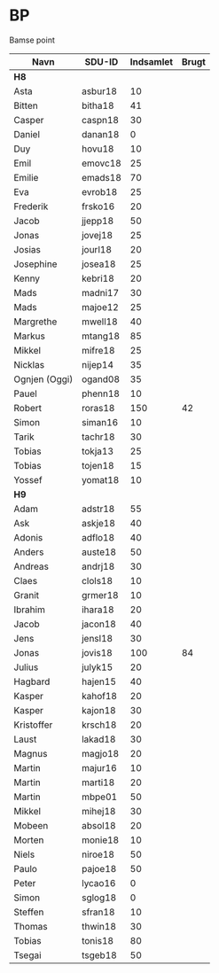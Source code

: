 # BP 
Bamse point
 
| Navn		| SDU-ID  | Indsamlet	| Brugt | 
| ------------- | ------- | ----------- | ----- | 
| **H8** 	|         | 		| 	| 
| Asta  	| asbur18 | 10 		|       | 
| Bitten 	| bitha18 | 41 		| 	|
| Casper 	| caspn18 | 30 		| 	|
| Daniel 	| danan18 | 0 		| 	| 
| Duy 		| hovu18  | 10 		| 	| 
| Emil 		| emovc18 | 25 		| 	| 
| Emilie 	| emads18 | 70 		| 	| 
| Eva 		| evrob18 | 25 		| 	| 
| Frederik 	| frsko16 | 20 		| 	| 
| Jacob 	| jjepp18 | 50 		| 	| 
| Jonas 	| jovej18 | 25 		| 	| 
| Josias 	| jourl18 | 20 		| 	| 
| Josephine 	| josea18 | 25 		| 	| 
| Kenny 	| kebri18 | 20 		| 	| 
| Mads 		| madni17 | 30 		| 	| 
| Mads 		| majoe12 | 25 		| 	| 
| Margrethe 	| mwell18 | 40 		| 	| 
| Markus 	| mtang18 | 85 		| 	| 
| Mikkel 	| mifre18 | 25 		| 	| 
| Nicklas 	| nijep14 | 35 		| 	| 
| Ognjen (Oggi) | ogand08 | 35 		| 	| 
| Pauel 	| phenn18 | 10 		| 	| 
| Robert 	| roras18 | 150 	| 42    |
| Simon 	| siman16 | 10 		| 	|
| Tarik 	| tachr18 | 30 		| 	|
| Tobias 	| tokja13 | 25 		| 	|
| Tobias 	| tojen18 | 15 		| 	|
| Yossef 	| yomat18 | 10 		| 	|
| **H9** 	|         | 		| 	| 
| Adam 		| adstr18 | 55 		| 	|
| Ask 		| askje18 | 40 		| 	|
| Adonis 	| adflo18 | 40 		| 	|
| Anders 	| auste18 | 50 		| 	|
| Andreas 	| andrj18 | 30 		| 	|
| Claes 	| clols18 | 10 		| 	|
| Granit 	| grmer18 | 10 		| 	|
| Ibrahim 	| ihara18 | 20 		| 	|
| Jacob 	| jacon18 | 40 		| 	|
| Jens 		| jensl18 | 30 		| 	|
| Jonas 	| jovis18 | 100 	| 84 	|
| Julius 	| julyk15 | 20 		| 	|
| Hagbard 	| hajen15 | 40 		| 	|
| Kasper 	| kahof18 | 20 		| 	|
| Kasper 	| kajon18 | 30 		| 	|
| Kristoffer 	| krsch18 | 20 		| 	|
| Laust 	| lakad18 | 30 		| 	|
| Magnus 	| magjo18 | 20 		| 	|
| Martin 	| majur16 | 10 		| 	|
| Martin 	| marti18 | 20 		| 	|
| Martin 	| mbpe01  | 50 		| 	|
| Mikkel 	| mihej18 | 30 		| 	|
| Mobeen 	| absol18 | 20 		| 	|
| Morten 	| monie18 | 10 		| 	|
| Niels 	| niroe18 | 50 		| 	|
| Paulo 	| pajoe18 | 50 		| 	|
| Peter 	| lycao16 | 0  		| 	|
| Simon 	| sglog18 | 0  		| 	|
| Steffen 	| sfran18 | 10 		| 	|
| Thomas 	| thwin18 | 30 		| 	|
| Tobias 	| tonis18 | 80 		| 	|
| Tsegai 	| tsgeb18 | 50 		| 	|
